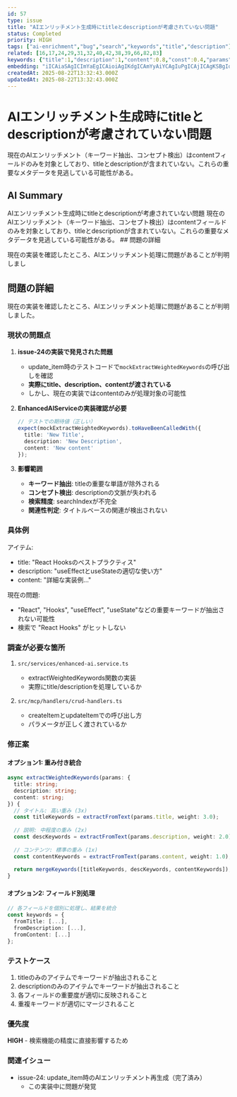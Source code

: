 ```yaml
---
id: 57
type: issue
title: "AIエンリッチメント生成時にtitleとdescriptionが考慮されていない問題"
status: Completed
priority: HIGH
tags: ["ai-enrichment","bug","search","keywords","title","description"]
related: [16,17,24,29,31,32,40,42,38,39,66,82,83]
keywords: {"title":1,"description":1,"content":0.8,"const":0.4,"params":0.4}
embedding: "iICAiaSAgICImYaEgICAioiAgIKdgICAmYyAiYCAgIuPgICAjICAgKSBgIqAgICLiYCAhICAgICdgoaGgICAi4uAgIqFgICAjI6NgYCAgIqNgICOlYCAgJmajYCAgICJjICAjKKAgICIm4iDgICAkoqAgI6ggICAgJyMgICAgIk="
createdAt: 2025-08-22T13:32:43.000Z
updatedAt: 2025-08-22T13:32:43.000Z
---
```


# AIエンリッチメント生成時にtitleとdescriptionが考慮されていない問題

現在のAIエンリッチメント（キーワード抽出、コンセプト検出）はcontentフィールドのみを対象としており、titleとdescriptionが含まれていない。これらの重要なメタデータを見逃している可能性がある。

## AI Summary

AIエンリッチメント生成時にtitleとdescriptionが考慮されていない問題 現在のAIエンリッチメント（キーワード抽出、コンセプト検出）はcontentフィールドのみを対象としており、titleとdescriptionが含まれていない。これらの重要なメタデータを見逃している可能性がある。 ## 問題の詳細

現在の実装を確認したところ、AIエンリッチメント処理に問題があることが判明しまし

## 問題の詳細

現在の実装を確認したところ、AIエンリッチメント処理に問題があることが判明しました。

### 現状の問題点

1. **issue-24の実装で発見された問題**
   - update_item時のテストコードで`mockExtractWeightedKeywords`の呼び出しを確認
   - **実際にtitle、description、contentが渡されている**
   - しかし、現在の実装ではcontentのみが処理対象の可能性

2. **EnhancedAIServiceの実装確認が必要**
   ```typescript
   // テストでの期待値（正しい）
   expect(mockExtractWeightedKeywords).toHaveBeenCalledWith({
     title: 'New Title',
     description: 'New Description', 
     content: 'New content'
   });
   ```

3. **影響範囲**
   - **キーワード抽出**: titleの重要な単語が除外される
   - **コンセプト検出**: descriptionの文脈が失われる
   - **検索精度**: searchIndexが不完全
   - **関連性判定**: タイトルベースの関連が検出されない

### 具体例

アイテム:
- title: "React Hooksのベストプラクティス"
- description: "useEffectとuseStateの適切な使い方"
- content: "詳細な実装例..."

現在の問題:
- "React", "Hooks", "useEffect", "useState"などの重要キーワードが抽出されない可能性
- 検索で "React Hooks" がヒットしない

### 調査が必要な箇所

1. `src/services/enhanced-ai.service.ts`
   - extractWeightedKeywords関数の実装
   - 実際にtitle/descriptionを処理しているか

2. `src/mcp/handlers/crud-handlers.ts`
   - createItemとupdateItemでの呼び出し方
   - パラメータが正しく渡されているか

### 修正案

#### オプション1: 重み付き統合
```typescript
async extractWeightedKeywords(params: {
  title: string;
  description: string;
  content: string;
}) {
  // タイトル: 高い重み (3x)
  const titleKeywords = extractFromText(params.title, weight: 3.0);
  
  // 説明: 中程度の重み (2x)
  const descKeywords = extractFromText(params.description, weight: 2.0);
  
  // コンテンツ: 標準の重み (1x)
  const contentKeywords = extractFromText(params.content, weight: 1.0);
  
  return mergeKeywords([titleKeywords, descKeywords, contentKeywords]);
}
```

#### オプション2: フィールド別処理
```typescript
// 各フィールドを個別に処理し、結果を統合
const keywords = {
  fromTitle: [...],
  fromDescription: [...],
  fromContent: [...]
};
```

### テストケース

1. titleのみのアイテムでキーワードが抽出されること
2. descriptionのみのアイテムでキーワードが抽出されること
3. 各フィールドの重要度が適切に反映されること
4. 重複キーワードが適切にマージされること

### 優先度

**HIGH** - 検索機能の精度に直接影響するため

### 関連イシュー

- issue-24: update_item時のAIエンリッチメント再生成（完了済み）
  - この実装中に問題が発覚
